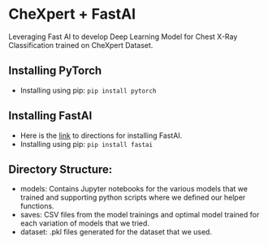 # CheXpert + FastAI
Leveraging Fast AI to develop Deep Learning Model for Chest X-Ray Classification trained on CheXpert Dataset.

## Installing PyTorch
* Installing using pip:
`pip install pytorch`

## Installing FastAI
* Here is the [link](https://docs.fast.ai/#Installing) to directions for installing FastAI.
* Installing using pip:
`pip install fastai`

## Directory Structure:
* models: Contains Jupyter notebooks for the various models that we trained and supporting python scripts where we defined our helper functions.
* saves: CSV files from the model trainings and optimal model trained for each variation of models that we tried.
* dataset: .pkl files generated for the dataset that we used.
